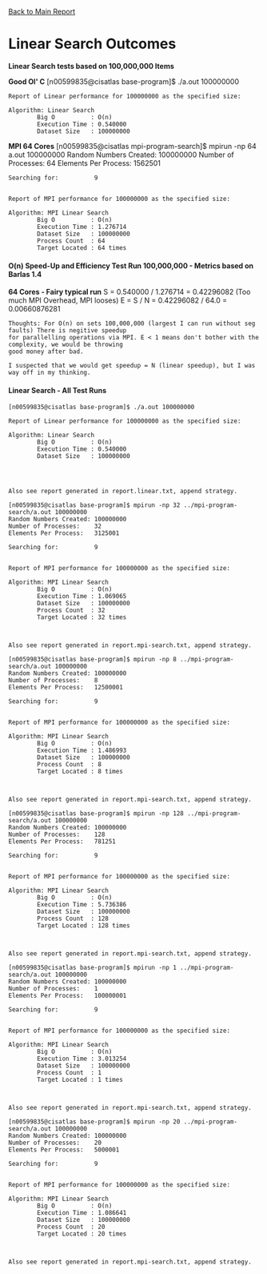 [Back to Main Report](./discussion.md)

# Linear Search Outcomes
**Linear Search tests based on 100,000,000 Items**

**Good Ol' C**
	[n00599835@cisatlas base-program]$ ./a.out 100000000

	Report of Linear performance for 100000000 as the specified size:

	Algorithm: Linear Search
			Big O          : O(n)
			Execution Time : 0.540000
			Dataset Size   : 100000000



**MPI 64 Cores**
	[n00599835@cisatlas mpi-program-search]$ mpirun -np 64 a.out 100000000
	Random Numbers Created: 100000000
	Number of Processes:    64
	Elements Per Process:   1562501

	Searching for:          9


	Report of MPI performance for 100000000 as the specified size:

	Algorithm: MPI Linear Search
			Big O          : O(n)
			Execution Time : 1.276714
			Dataset Size   : 100000000
			Process Count  : 64
			Target Located : 64 times

#### O(n) Speed-Up and Efficiency Test Run 100,000,000 - Metrics based on Barlas 1.4

**64 Cores - Fairy typical run**
	S = 0.540000 / 1.276714 = 0.42296082 (Too much MPI Overhead, MPI looses)
	E = S / N = 0.42296082 / 64.0 = 0.00660876281

	Thoughts: For O(n) on sets 100,000,000 (largest I can run without seg faults) There is negitive speedup 
	for parallelling operations via MPI. E < 1 means don't bother with the complexity, we would be throwing 
	good money after bad.

	I suspected that we would get speedup = N (linear speedup), but I was way off in my thinking.

#### Linear Search - All Test Runs
	[n00599835@cisatlas base-program]$ ./a.out 100000000

	Report of Linear performance for 100000000 as the specified size:

	Algorithm: Linear Search
			Big O          : O(n)
			Execution Time : 0.540000
			Dataset Size   : 100000000




	Also see report generated in report.linear.txt, append strategy.

	[n00599835@cisatlas base-program]$ mpirun -np 32 ../mpi-program-search/a.out 100000000
	Random Numbers Created: 100000000
	Number of Processes:    32
	Elements Per Process:   3125001

	Searching for:          9


	Report of MPI performance for 100000000 as the specified size:

	Algorithm: MPI Linear Search
			Big O          : O(n)
			Execution Time : 1.069065
			Dataset Size   : 100000000
			Process Count  : 32
			Target Located : 32 times



	Also see report generated in report.mpi-search.txt, append strategy.

	[n00599835@cisatlas base-program]$ mpirun -np 8 ../mpi-program-search/a.out 100000000
	Random Numbers Created: 100000000
	Number of Processes:    8
	Elements Per Process:   12500001

	Searching for:          9


	Report of MPI performance for 100000000 as the specified size:

	Algorithm: MPI Linear Search
			Big O          : O(n)
			Execution Time : 1.486993
			Dataset Size   : 100000000
			Process Count  : 8
			Target Located : 8 times



	Also see report generated in report.mpi-search.txt, append strategy.

	[n00599835@cisatlas base-program]$ mpirun -np 128 ../mpi-program-search/a.out 100000000
	Random Numbers Created: 100000000
	Number of Processes:    128
	Elements Per Process:   781251

	Searching for:          9


	Report of MPI performance for 100000000 as the specified size:

	Algorithm: MPI Linear Search
			Big O          : O(n)
			Execution Time : 5.736386
			Dataset Size   : 100000000
			Process Count  : 128
			Target Located : 128 times



	Also see report generated in report.mpi-search.txt, append strategy.

	[n00599835@cisatlas base-program]$ mpirun -np 1 ../mpi-program-search/a.out 100000000
	Random Numbers Created: 100000000
	Number of Processes:    1
	Elements Per Process:   100000001

	Searching for:          9


	Report of MPI performance for 100000000 as the specified size:

	Algorithm: MPI Linear Search
			Big O          : O(n)
			Execution Time : 3.013254
			Dataset Size   : 100000000
			Process Count  : 1
			Target Located : 1 times



	Also see report generated in report.mpi-search.txt, append strategy.

	[n00599835@cisatlas base-program]$ mpirun -np 20 ../mpi-program-search/a.out 100000000
	Random Numbers Created: 100000000
	Number of Processes:    20
	Elements Per Process:   5000001

	Searching for:          9


	Report of MPI performance for 100000000 as the specified size:

	Algorithm: MPI Linear Search
			Big O          : O(n)
			Execution Time : 1.086641
			Dataset Size   : 100000000
			Process Count  : 20
			Target Located : 20 times



	Also see report generated in report.mpi-search.txt, append strategy.
